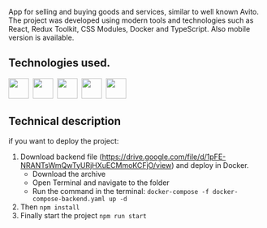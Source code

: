 

App for selling and buying goods and services,  similar to well known Avito. The project was developed using modern tools and technologies such as React, Redux Toolkit, CSS Modules, Docker and TypeScript. Also mobile version is available.

## Technologies used.
<div>
  <img src="https://cdn.jsdelivr.net/gh/devicons/devicon/icons/css3/css3-original.svg" width="40" height="40"/>&nbsp;
  <img src="https://cdn.jsdelivr.net/gh/devicons/devicon/icons/react/react-original-wordmark.svg" width="40" height="40"/>&nbsp;   
  <img src="https://cdn.jsdelivr.net/gh/devicons/devicon/icons/typescript/typescript-original.svg" width="40" height="40"/>&nbsp;  
  <img src="https://cdn.jsdelivr.net/gh/devicons/devicon/icons/redux/redux-original.svg" width="40" height="40"/>&nbsp;     
  <img src="https://cdn.jsdelivr.net/gh/devicons/devicon/icons/docker/docker-plain-wordmark.svg" width="40" height="40"/>&nbsp;  
</div>

##  Technical description
if you want to deploy the project:  
1. Download backend file (https://drive.google.com/file/d/1pFE-NRANTsWmQwTyURjHXuECMmoKCFjO/view) and deploy in Docker.
   - Download the archive 
   - Open Terminal and navigate to the folder
   - Run the command in the terminal: `docker-compose -f docker-compose-backend.yaml up -d`
3. Then `npm install`
4. Finally start the project `npm run start`
